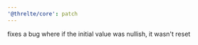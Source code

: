 ```yaml
---
'@threlte/core': patch
---
```


fixes a bug where if the initial value was nullish, it wasn't reset
